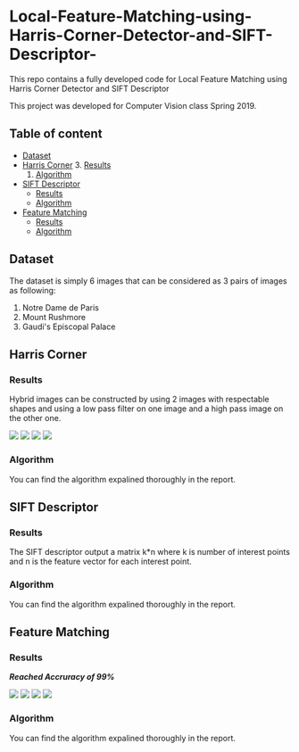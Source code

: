 # Local-Feature-Matching-using-Harris-Corner-Detector-and-SIFT-Descriptor-

This repo contains a fully developed code for Local Feature Matching using Harris Corner Detector and SIFT Descriptor 

This project was developed for Computer Vision class Spring 2019.

## Table of content
- [Dataset](#Dataset)
- [Harris Corner](#Harris-Corner)
  3. [Results](#Results)
  1. [Algorithm](#Algorithm)
- [SIFT Descriptor](#SIFT-Descriptor)
    - [Results](#Results)
    - [Algorithm](#Algorithm)
- [Feature Matching](#Feature-Matching)
    - [Results](#Results)
    - [Algorithm](#Algorithm)

## Dataset
The dataset is simply 6 images that can be considered as 3 pairs of images as following:
1. Notre Dame de Paris
2. Mount Rushmore
3. Gaudi's Episcopal Palace

## Harris Corner

### Results
Hybrid images can be constructed by using 2 images with respectable shapes and using a low
pass filter on one image and a high pass image on the other one.

![](https://github.com/ahmedwael19/Local-Feature-Matching-using-Harris-Corner-Detector-and-SIFT-Descriptor-/blob/master/report/1_1_01.jpg)
![](https://github.com/ahmedwael19/Local-Feature-Matching-using-Harris-Corner-Detector-and-SIFT-Descriptor-/blob/master/report/1_2_01.jpg)
![](https://github.com/ahmedwael19/Local-Feature-Matching-using-Harris-Corner-Detector-and-SIFT-Descriptor-/blob/master/report/2_1_01.jpg)
![](https://github.com/ahmedwael19/Local-Feature-Matching-using-Harris-Corner-Detector-and-SIFT-Descriptor-/blob/master/report/2_2_01.jpg)

### Algorithm 
You can find the algorithm expalined thoroughly in the report.

## SIFT Descriptor

### Results
The SIFT descriptor output a matrix k*n where k is number of interest points and n is the feature vector for each interest point.


### Algorithm 
You can find the algorithm expalined thoroughly in the report.

## Feature Matching 

### Results

***Reached Accruracy of 99%***

![](https://github.com/ahmedwael19/Local-Feature-Matching-using-Harris-Corner-Detector-and-SIFT-Descriptor-/blob/master/report/out_1_dot.jpg)
![](https://github.com/ahmedwael19/Local-Feature-Matching-using-Harris-Corner-Detector-and-SIFT-Descriptor-/blob/master/report/out_1_arr.jpg)
![](https://github.com/ahmedwael19/Local-Feature-Matching-using-Harris-Corner-Detector-and-SIFT-Descriptor-/blob/master/report/out_2_dot.jpg)
![](https://github.com/ahmedwael19/Local-Feature-Matching-using-Harris-Corner-Detector-and-SIFT-Descriptor-/blob/master/report/out_2_arr.jpg)

### Algorithm 
You can find the algorithm expalined thoroughly in the report.
